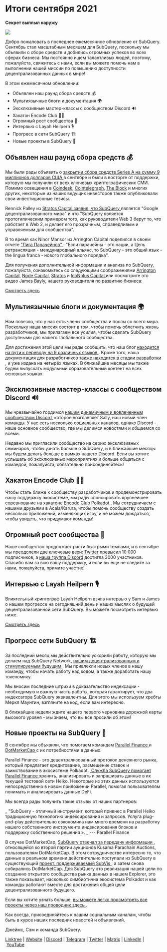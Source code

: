 # Итоги сентября 2021

**Секрет выплыл наружу**

![](https://miro.medium.com/max/700/1*nU7PnYFMR6MMBfccYE_Ujg.png)

Добро пожаловать в последнее ежемесячное обновление от SubQuery. Сентябрь стал масштабным месяцем для SubQuery, поскольку мы объявили о сборе средств и добились огромных успехов во всех сферах бизнеса. Мы постоянно ищем талантливых людей, поэтому, пожалуйста, свяжитесь с нами, если вы можете помочь нам в выполнении нашей миссии по повышению доступности децентрализованных данных в мире!

В этом ежемесячном обновлении:

- Объявлен наш раунд сбора средств 💰
- Мультиязычные блоги и документация 🌍
- Эксклюзивные мастер-классы с сообществом Discord 🔊
- Хакатон Encode Club 👩‍🎓
- Огромный рост сообщества 🚀
- Интервью с Layah Heilpern 🎙
- Прогресс в сети SubQuery 🏗
- Новые проекты в SubQuery 🤝

## Объявлен наш раунд сбора средств 💰

Мы были рады объявить о [ закрытии сбора средств Series A на сумму 9 миллионов долларов США ](https://subquery.medium.com/series-a-1abed6c1c2af) в сентябре и были в восторге от поддержки, которую мы получили от всех ключевых криптографических СМИ. Помимо освещения в [Coindesk](https://www.coindesk.com/business/2021/09/08/subquery-gets-9m-in-series-a-to-improve-access-to-blockchain-data-on-polkadot/), [Cointelegraph](https://cointelegraph.com/news/subquery-raises-9m-for-polkadot-data-protocol), [The Block](https://www.theblockcrypto.com/post/116915/subquery-indexing-protocol-polkadot-funding-saft) и многих других, некоторые из наших ведущих инвесторов также опубликовали свои инвестиционные тезисы.

Rennick Palley из [ Stratos Capital заявил, что SubQuery ](https://medium.com/stratos-technologies/the-google-of-the-decentralized-world-our-investment-in-subquery-e6e7d949b00a) является "Google децентрализованного мира" и что "SubQuery является прототипическим примером того, как руководители Web 3 берут то, что работает в Web 2, и делает его прозрачным, справедливым и управляемым для сообщества".

В то время как Ninor Mansor из Arrington Capital поделился в своем отчете [ "Лига Парачейнов" ](https://arringtonxrpcapital.com/2021/09/17/the-league-of-parachains-polkadot/): "Если парачейны - это нации, а Цепь ретрансляции - международный альянс, то SubQuery - это общий язык - the lingua franca - нового глобального порядка".

Для получения дополнительной информации и анализа по SubQuery, пожалуйста, ознакомьтесь со следующими соображениями [Arrington Capital](https://arringtonxrpcapital.com/2021/09/08/building-the-multi-chain-world-announcing-our-investment-into-subquery/), [Node Capital](https://www.node.capital/blog-posts/a-subquery-to-supercharge-your-insights), [Stratos](https://medium.com/stratos-technologies/the-google-of-the-decentralized-world-our-investment-in-subquery-e6e7d949b00a) и [ IcoNplus Capital ](https://medium.com/@iconpluscapital/understanding-the-aggregation-of-data-in-subquery-network-investment-thesis-90fe8f6b7abe) или посмотрите это видео James Bayly, нашего руководителя по развитию бизнеса:

[Смотреть здесь](https://youtu.be/NRn3E-ERIds)

## Мультиязычные блоги и документация 🌍

Нам повезло, что у нас есть члены сообщества и послы со всего мира. Поскольку наша миссия состоит в том, чтобы помочь облегчить жизнь разработчиков, мы прилагаем все усилия, чтобы сделать SubQuery доступными для нашего глобального сообщества.

Для достижения этой цели мы рады сообщить, что наш блог [ находится на пути к переводу на 9 различных языков ](https://blog.subquery.network/). Кроме того, наша документация для разработчиков [ также находится в стадии разработки ](https://doc.subquery.network/), и уже издана на четырёх языках. В ближайшие месяцы мы также будем выпускать модульный образовательный контент на всех основных языках.

## Эксклюзивные мастер-классы с сообществом Discord 🔊

Мы чрезвычайно гордимся [ нашим динамичным и вовлеченным сообществом Discord](https://discord.com/invite/subquery), которое возглавляет Sally, наш новый член команды. У нас есть несколько социальных каналов, однако Discord - наше основное сообщество, где мы делимся новостями и общаемся со всеми.

Недавно мы пригласили сообщество на серию эксклюзивных семинаров, чтобы узнать больше о SubQuery, и в ближайшие месяцы мы будем делать больше в рамках нашего Discord. Если вы хотите услышать об эксклюзивных мероприятиях и больше общаться с командой, пожалуйста, обязательно присоединяйтесь!

## Хакатон Encode Club 👩‍🎓

Чтобы стать ближе к сообществу разработчиков и продемонстрировать нашу поддержку экосистеме, мы рады спонсировать крупнейшее соревнование на хакатоне [ Encode Club Polkadot ](https://medium.com/encode-club/polkadot-hack-challenges-7cfeba1a4c0e). Мы сотрудничаем с нашими друзьями в Acala/Karura, чтобы помочь сообществу создать несколько приложений, изменяющих игру, и не можем дождаться, чтобы увидеть, что придумают команды!

## Огромный рост сообщества 🚀

Наше сообщество продолжает расти быстрыми темпами, и в сентябре мы преодолели две ключевые вехи: [ Twitter](https://twitter.com/SubQueryNetwork) превысил 10 000 подписчиков, а [ наша группа Discord](https://discord.com/invite/subquery) достигла 3000 участников. Спасибо вам за всю вашу поддержку, и если вы еще не следите за нами, пожалуйста, примите участие!

## Интервью с Layah Heilpern 🎙

Влиятельный криптограф Layah Heilpern взяла интервью у Sam и James о нашем прогрессе на сегодняшний день и наших мыслях о будущей децентрализованной сети SubQuery. Вы можете посмотреть интервью ниже.

[Смотреть здесь](https://youtu.be/WApnpFjEofg)

## Прогресс сети SubQuery 🏗

За последний месяц мы действительно ускорили работу, которую мы делаем над SubQuery Network, [ нашим децентрализованным и стимулируемым будущим ](https://subquery.medium.com/the-subquery-network-a-summary-46cde0acb010). Мы привлекли новых членов в нашу команду, чтобы начать работу над кодом, а также доработать нашу токеномику.

Мы вносим последние штрихи в доказательство индексации - необходимую и важную часть работы, которая гарантирует, что два индексатора SubQuery эквивалентны. Для этого мы используем хребты Меркл Маунтин, взгляните на код, если вам интересно.

В ближайшие недели ждите нашего первого черновика дорожной карты высокого уровня - мы знаем, что вы все просили об этом!

## Новые проекты на SubQuery 🤝

В сентябре мы объявили, что помогаем командам [ Parallel Finance ](https://parallel.fi/) и [ DotMarketCap ](http://www.dotmarketcap.com/) с их потребностями в данных.

Parallel Finance - это децентрализованный протокол денежного рынка, который предлагает кредитование, размещение ставок и заимствование в экосистеме Polkadot. [ Служба SubQuery помогает Parallel Finance ](https://subquery.medium.com/parallel-finance-is-creating-the-next-defi-platform-using-subquery-6fc1e366985a) хранить, анализировать и запрашивать данные в их текущей тестовой сети Heiko. Некоторые из этих данных используются непосредственно в новом приложении Parallel, помогая пользователям понимать и анализировать данные DeFi.

Мы всегда рады получить такие отзывы от наших партнеров:

_ "SubQuery - отличный инструмент, который привнес в Parallel Heiko традиционную технологию индексирования и запросов. Услуга plug-and-play действительно сэкономила нам много времени на разработку нашего собственного инструмента индексирования блоков и поддержку собственного решения ». _ --- Parallel Finance

В случае DotMarketCap, [ SubQuery отвечал за передачу информации ](https://subquery.medium.com/dotmarketcap-2-0-launches-with-support-from-subquery-and-subvis-ef85b5e0ee31), относящейся ко второй партии аукционов Kusama Parachain Auctions, пользователям DotMarketCap. В этом сотрудничестве интересно то, что данные в реальном времени действительно поступали из SubQuery в существующий [ проект, поддерживаемый SubVis ](https://explorer.subquery.network/subquery/subvis-io/kusama-auction), а затем снова собирались DotMarketCap. Для SubQuery это реализация нашей цели по созданию открытого сообщества рынка данных в нашем Explorer, это также показывает, насколько симбиотична экосистема Polkadot и как команды работают вместе для достижения общей цели децентрализованного будущего.

Если вы хотите узнать больше, [ вы можете легко просмотреть все проекты через наш проводник здесь ](https://explorer.subquery.network/).

Как всегда, присоединяйтесь к нашим социальным каналам, чтобы быть в курсе наших последних новостей и объявлений.

Джеймс, Сэм и команда SubQuery.

[Linktree](https://linktr.ee/subquerynetwork) | [Website](https://subquery.network/) | [Discord](https://discord.com/invite/78zg8aBSMG) | [Telegram](https://t.me/subquerynetwork) | [Twitter](https://twitter.com/subquerynetwork) | [Matrix](https://matrix.to/#/#subquery:matrix.org) | [LinkedIn](https://www.linkedin.com/company/subquery) | [YouTube](https://www.youtube.com/channel/UCi1a6NUUjegcLHDFLr7CqLw)
